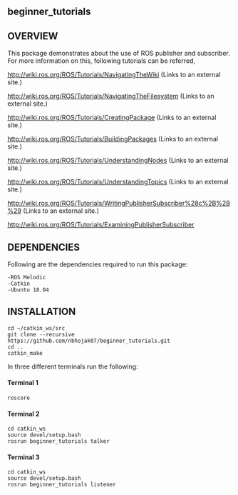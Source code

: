 ## beginner_tutorials
## OVERVIEW 
This package demonstrates about the use of ROS publisher and subscriber. For more information on this, following tutorials can be referred,

http://wiki.ros.org/ROS/Tutorials/NavigatingTheWiki (Links to an external site.)

http://wiki.ros.org/ROS/Tutorials/NavigatingTheFilesystem (Links to an external site.)

http://wiki.ros.org/ROS/Tutorials/CreatingPackage (Links to an external site.)

http://wiki.ros.org/ROS/Tutorials/BuildingPackages (Links to an external site.)

http://wiki.ros.org/ROS/Tutorials/UnderstandingNodes (Links to an external site.)

http://wiki.ros.org/ROS/Tutorials/UnderstandingTopics (Links to an external site.)

http://wiki.ros.org/ROS/Tutorials/WritingPublisherSubscriber%28c%2B%2B%29 (Links to an external site.)

http://wiki.ros.org/ROS/Tutorials/ExaminingPublisherSubscriber

## DEPENDENCIES 

Following are the dependencies required to run this package:
```
-ROS Melodic 
-Catkin
-Ubuntu 18.04
```
## INSTALLATION
```
cd ~/catkin_ws/src
git clone --recursive https://github.com/nbhojak07/beginner_tutorials.git
cd ..
catkin_make
```
In three different terminals run the following:
#### Terminal 1
```
roscore
```
#### Terminal 2
```
cd catkin_ws
source devel/setup.bash
rosrun beginner_tutorials talker
```
#### Terminal 3
```
cd catkin_ws
source devel/setup.bash
rosrun beginner_tutorials listener 
```

